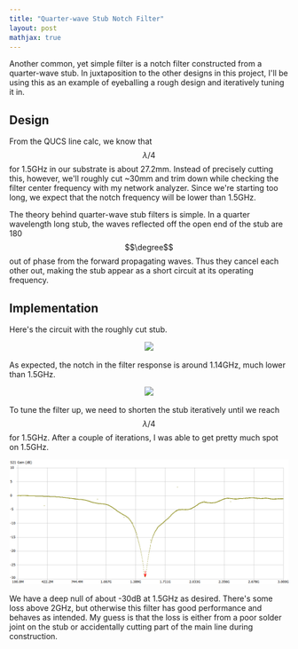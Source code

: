 ```yaml
---
title: "Quarter-wave Stub Notch Filter"
layout: post
mathjax: true
---
```


Another common, yet simple filter is a notch filter constructed from a quarter-wave stub. In juxtaposition to the other designs in this project, I'll be using this as an example of eyeballing a rough design and iteratively tuning it in. 

## Design
From the QUCS line calc, we know that $$\lambda/4$$ for 1.5GHz in our substrate is about 27.2mm. Instead of precisely cutting this, however, we'll roughly cut ~30mm and trim down while checking the filter center frequency with my network analyzer. Since we're starting too long, we expect that the notch frequency will be lower than 1.5GHz. 

The theory behind quarter-wave stub filters is simple. In a quarter wavelength long stub, the waves reflected off the open end of the stub are 180$$\degree$$ out of phase from the forward propagating waves. Thus they cancel each other out, making the stub appear as a short circuit at its operating frequency. 

## Implementation

Here's the circuit with the roughly cut stub. 

<div align="center">
  <img src="\assets\notch_circuit.png" width="500"/>
</div>

As expected, the notch in the filter response is around 1.14GHz, much lower than 1.5GHz.

<div align="center">
  <img src="\assets\notch_filter_untuned.png" width="500"/>
</div>

To tune the filter up, we need to shorten the stub iteratively until we reach $$\lambda/4$$ for 1.5GHz. After a couple of iterations, I was able to get pretty much spot on 1.5GHz. 

<div align="center">
  <img src="\assets\notch_s21_graph.png"/>
</div>

We have a deep null of about -30dB at 1.5GHz as desired. There's some loss above 2GHz, but otherwise this filter has good performance and behaves as intended. My guess is that the loss is either from a poor solder joint on the stub or accidentally cutting part of the main line during construction. 